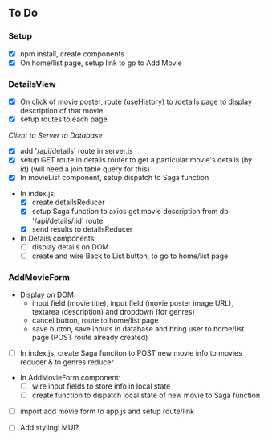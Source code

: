 ## To Do


### Setup

- [x] npm install, create components
- [x] On home/list page, setup link to go to Add Movie

### DetailsView

- [x] On click of movie poster, route (useHistory) to /details page to display description of that movie
- [x] setup routes to each page

*Client to Server to Database*
- [x] add '/api/details' route in server.js
- [x] setup GET route in details.router to get a particular movie's details (by id) (will need a join table query for this)
- [x] In movieList component, setup dispatch to Saga function
- In index.js:
    - [x] create detailsReducer
    - [x] setup Saga function to axios get movie description from db '/api/details/:id' route 
    - [x] send results to detailsReducer
- In Details components:
    - [ ] display details on DOM
    - [ ] create and wire Back to List button, to go to home/list page

### AddMovieForm

- Display on DOM:
    - input field (movie title), input field (movie poster image URL), textarea (description) and dropdown (for genres)
    - cancel button, route to home/list page
    - save button, save inputs in database and bring user to home/list page (POST route already created)
- [ ] In index.js, create Saga function to POST new movie info to movies reducer & to genres reducer
- In AddMovieForm component:
    - [ ] wire input fields to store info in local state
    - [ ] create function to dispatch local state of new movie to Saga function
- [ ] import add movie form to app.js and setup route/link 

- [ ] Add styling! MUI?